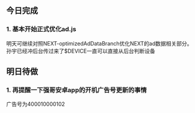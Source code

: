 ## 今日完成
### 1. 基本开始正式优化ad.js
明天可继续对照NEXT-optimizedAdDataBranch优化NEXT的ad数据相关部分。孙宇已经冲后台传过来了$DEVICE一直可以直接从后台判断设备
## 明日待做
### 1. 再提醒一下强哥安卓app的开机广告号更新的事情
广告号为400010000102